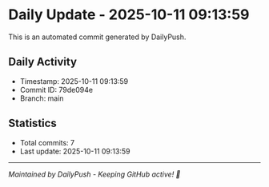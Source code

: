 # Daily Update - 2025-10-11 09:13:59

This is an automated commit generated by DailyPush.

## Daily Activity
- Timestamp: 2025-10-11 09:13:59
- Commit ID: 79de094e
- Branch: main

## Statistics
- Total commits: 7
- Last update: 2025-10-11 09:13:59

---
*Maintained by DailyPush - Keeping GitHub active! 🚀*
